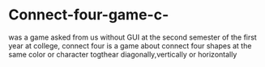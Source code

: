 # Connect-four-game-c-
was a game asked from us without GUI at the second semester of the first year at college,
connect four is a game about connect four shapes at the same color or character togthear diagonally,vertically or horizontally 
